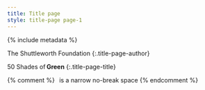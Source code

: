 ```yaml
---
title: Title page
style: title-page page-1
---
```


{% include metadata %}

The Shuttleworth Foundation
{:.title-page-author}

50 Shades of&#x202f;**Green**
{:.title-page-title}

{% comment %}
&#x202f; is a narrow no-break space
{% endcomment %}
